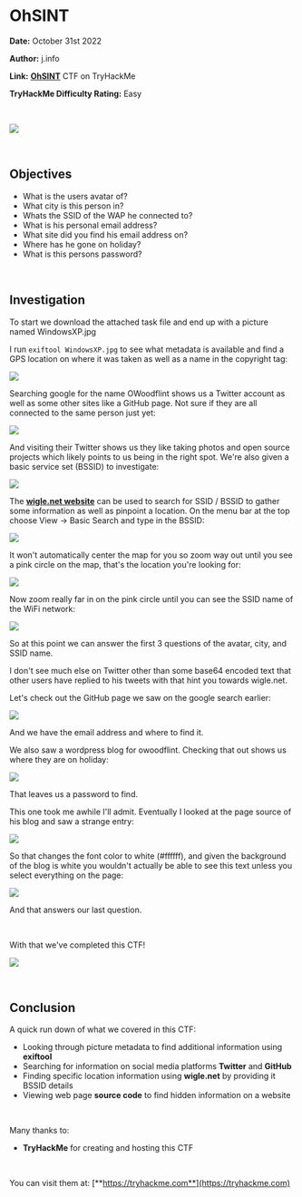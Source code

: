 # OhSINT
**Date:** October 31st 2022

**Author:** j.info

**Link:** [**OhSINT**](https://tryhackme.com/room/ohsint) CTF on TryHackMe

**TryHackMe Difficulty Rating:** Easy

<br>

![](images/ohsint0.png)

<br>

## Objectives
- What is the users avatar of?
- What city is this person in?
- Whats the SSID of the WAP he connected to?
- What is his personal email address?
- What site did you find his email address on?
- Where has he gone on holiday?
- What is this persons password?

<br>

## Investigation

To start we download the attached task file and end up with a picture named WindowsXP.jpg

I run `exiftool WindowsXP.jpg` to see what metadata is available and find a GPS location on where it was taken as well as a name in the copyright tag:

![](images/ohsint1.png)

Searching google for the name OWoodflint shows us a Twitter account as well as some other sites like a GitHub page. Not sure if they are all connected to the same person just yet:

![](images/ohsint2.png)

And visiting their Twitter shows us they like taking photos and open source projects which likely points to us being in the right spot. We're also given a basic service set (BSSID) to investigate:

![](images/ohsint3.png)

The [**wigle.net website**](https://wigle.net) can be used to search for SSID / BSSID to gather some information as well as pinpoint a location. On the menu bar at the top choose View -> Basic Search and type in the BSSID:

![](images/ohsint4.png)

It won't automatically center the map for you so zoom way out until you see a pink circle on the map, that's the location you're looking for:

![](images/ohsint5.png)

Now zoom really far in on the pink circle until you can see the SSID name of the WiFi network:

![](images/ohsint6.png)

So at this point we can answer the first 3 questions of the avatar, city, and SSID name.

I don't see much else on Twitter other than some base64 encoded text that other users have replied to his tweets with that hint you towards wigle.net.

Let's check out the GitHub page we saw on the google search earlier:

![](images/ohsint7.png)

And we have the email address and where to find it.

We also saw a wordpress blog for owoodflint. Checking that out shows us where they are on holiday:

![](images/ohsint8.png)

That leaves us a password to find.

This one took me awhile I'll admit. Eventually I looked at the page source of his blog and saw a strange entry:

![](images/ohsint9.png)

So that changes the font color to white (#ffffff), and given the background of the blog is white you wouldn't actually be able to see this text unless you select everything on the page:

![](images/ohsint10.png)

And that answers our last question.

<br>

With that we've completed this CTF!

![](images/ohsint11.png)

<br>

## Conclusion

A quick run down of what we covered in this CTF:

- Looking through picture metadata to find additional information using **exiftool**
- Searching for information on social media platforms **Twitter** and **GitHub**
- Finding specific location information using **wigle.net** by providing it BSSID details
- Viewing web page **source code** to find hidden information on a website

<br>

Many thanks to:
- **TryHackMe** for creating and hosting this CTF

<br>

You can visit them at: [**https://tryhackme.com**](https://tryhackme.com)
